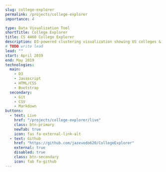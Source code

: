 ```yaml
---
slug: college-explorer
permalink: /projects/college-explorer
importance: 4

type: Data Visualization Tool
shortTitle: College Explorer
title: CS 4460 College Explorer
description: D3-powered clustering visualization showing US colleges & related data attributes, leveraging the t-SNE clustering algorithm
# TODO write lead
lead: ""
start: April 2019
end: May 2019
technologies:
  main:
    - D3
    - Javascript
    - HTML/CSS
    - Bootstrap
  secondary:
    - Git
    - CSV
    - Markdown
buttons:
  - text: Live
    href: "/projects/college-explorer/live"
    class: btn-primary
    newTab: true
    icon: fas fa-external-link-alt
  - text: Github
    href: "https://github.com/jazevedo620/CollegeExplorer"
    external: true
    disabled: true
    class: btn-secondary
    icon: fab fa-github
---
```

